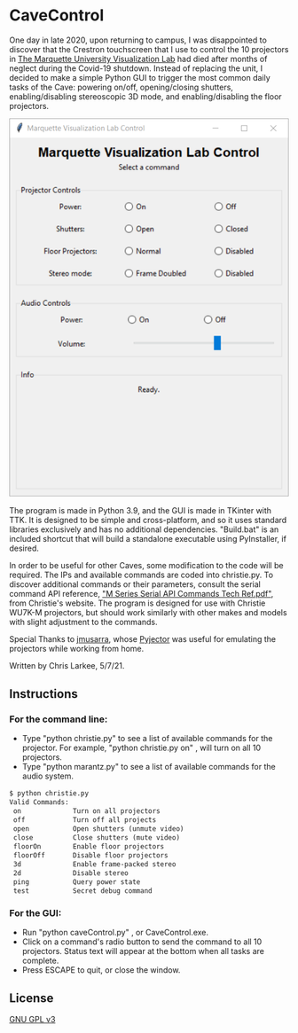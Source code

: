 # CaveControl
 One day in late 2020, upon returning to campus, I was disappointed to discover that the Crestron touchscreen that I use to control the 10 projectors in [The Marquette University Visualization Lab](https://www.eng.mu.edu/vizlab/) had died after months of neglect during the Covid-19 shutdown. Instead of replacing the unit, I decided to make a simple Python GUI to trigger the most common daily tasks of the Cave: powering on/off, opening/closing shutters, enabling/disabling stereoscopic 3D mode, and enabling/disabling the floor projectors.
 
 ![Screenshot](screenshot.png "CaveControl Screenshot")

 The program is made in Python 3.9, and the GUI is made in TKinter with TTK. It is designed to be simple and cross-platform, and so it uses standard libraries exclusively and has no additional dependencies. "Build.bat" is an included shortcut that will build a standalone executable using PyInstaller, if desired.
 
 In order to be useful for other Caves, some modification to the code will be required. The IPs and available commands are coded into christie.py. To discover additional commands or their parameters, consult the serial command API reference, ["M Series Serial API Commands Tech Ref.pdf"](https://www.christiedigital.com/globalassets/resources/public/020-100224-11-christie-lit-tech-ref-m-series-serial-commands.pdf), from Christie's website. The program is designed for use with Christie WU7K-M projectors, but should work similarly with other makes and models with slight adjustment to the commands.
 
 Special Thanks to [jmusarra](https://github.com/jmusarra), whose [Pyjector](https://github.com/chrislarkee/Pyjector) was useful for emulating the projectors while working from home.
 
 Written by Chris Larkee, 5/7/21.

## Instructions

### For the command line:
- Type "python christie.py" to see a list of available commands for the projector. For example, "python christie.py on" , will turn on all 10 projectors.
- Type "python marantz.py" to see a list of available commands for the audio system.

```
$ python christie.py
Valid Commands:
 on             Turn on all projectors
 off            Turn off all projects
 open           Open shutters (unmute video)
 close          Close shutters (mute video)
 floorOn        Enable floor projectors
 floorOff       Disable floor projectors
 3d             Enable frame-packed stereo
 2d             Disable stereo
 ping           Query power state
 test           Secret debug command
```

### For the GUI:
- Run "python caveControl.py" , or CaveControl.exe. 
- Click on a command's radio button to send the command to all 10 projectors. Status text will appear at the bottom when all tasks are complete.
- Press ESCAPE to quit, or close the window.

## License
[GNU GPL v3](LICENSE.md)

